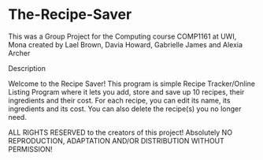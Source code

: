 # The-Recipe-Saver
This was a Group Project for the Computing course COMP1161 at UWI, Mona created by 
Lael Brown, Davia Howard, Gabrielle James and Alexia Archer

Description

Welcome to the Recipe Saver! This program is simple Recipe Tracker/Online Listing Program where it lets you add, store and save up 10 recipes, their ingredients and their cost. For each recipe, you can edit its name, its ingredients and its cost. You can also delete the recipe(s) you no longer need.

ALL RIGHTS RESERVED to the creators of this project! Absolutely NO REPRODUCTION, ADAPTATION AND/OR DISTRIBUTION WITHOUT PERMISSION!
